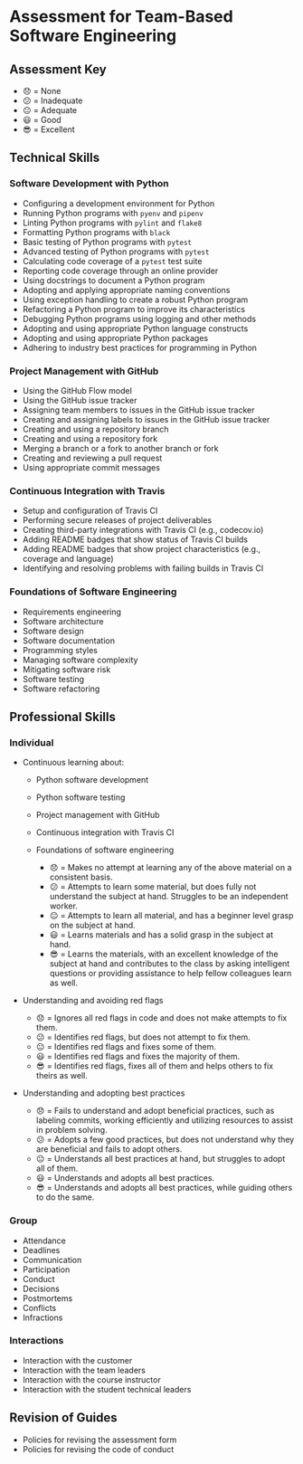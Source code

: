 # Assessment for Team-Based Software Engineering

## Assessment Key

* :disappointed: = None
* :confused: = Inadequate
* :neutral_face: = Adequate
* :smiley: = Good
* :sunglasses: = Excellent

## Technical Skills

### Software Development with Python

* Configuring a development environment for Python
* Running Python programs with `pyenv` and `pipenv`
* Linting Python programs with `pylint` and `flake8`
* Formatting Python programs with `black`
* Basic testing of Python programs with `pytest`
* Advanced testing of Python programs with `pytest`
* Calculating code coverage of a `pytest` test suite
* Reporting code coverage through an online provider
* Using docstrings to document a Python program
* Adopting and applying appropriate naming conventions
* Using exception handling to create a robust Python program
* Refactoring a Python program to improve its characteristics
* Debugging Python programs using logging and other methods
* Adopting and using appropriate Python language constructs
* Adopting and using appropriate Python packages
* Adhering to industry best practices for programming in Python

### Project Management with GitHub

* Using the GitHub Flow model
* Using the GitHub issue tracker
* Assigning team members to issues in the GitHub issue tracker
* Creating and assigning labels to issues in the GitHub issue tracker
* Creating and using a repository branch
* Creating and using a repository fork
* Merging a branch or a fork to another branch or fork
* Creating and reviewing a pull request
* Using appropriate commit messages

### Continuous Integration with Travis

* Setup and configuration of Travis CI
* Performing secure releases of project deliverables
* Creating third-party integrations with Travis CI (e.g., codecov.io)
* Adding README badges that show status of Travis CI builds
* Adding README badges that show project characteristics (e.g., coverage and
  language)
* Identifying and resolving problems with failing builds in Travis CI

### Foundations of Software Engineering

* Requirements engineering
* Software architecture
* Software design
* Software documentation
* Programming styles
* Managing software complexity
* Mitigating software risk
* Software testing
* Software refactoring

## Professional Skills

### Individual

* Continuous learning about:
  * Python software development
  * Python software testing
  * Project management with GitHub
  * Continuous integration with Travis CI
  * Foundations of software engineering

    * 😞 = Makes no attempt at learning any of the
    above material on a consistent basis.
    * 😕 = Attempts to learn some material, but does
    fully not understand the subject at hand.
    Struggles to be an
    independent worker.
    * 😐 = Attempts to learn all material, and
    has a beginner level grasp on the subject at hand.
    * 😃 = Learns materials and has a solid grasp in
    the subject at hand.
    * 😎 = Learns the materials, with an excellent
    knowledge of the subject
    at hand and contributes to the class by asking
    intelligent questions or providing assistance
    to help fellow colleagues learn as well.

* Understanding and avoiding red flags

  * 😞 = Ignores all red flags in code and does not make
    attempts to fix them.
  * 😕 = Identifies red flags, but does not attempt to
    fix them.
  * 😐 = Identifies red flags and fixes some of them.
  * 😃 = Identifies red flags and fixes the majority of
    them.
  * 😎 = Identifies red flags, fixes all of them and
    helps others to fix theirs as well.

* Understanding and adopting best practices

  * 😞 = Fails to understand and adopt beneficial
    practices,
    such as labeling commits, working efficiently and
    utilizing resources to assist in problem solving.
  * 😕 = Adopts a few good practices, but does not
    understand why they are beneficial and fails to
    adopt others.
  * 😐 = Understands all best practices at hand, but
    struggles to adopt all of them.
  * 😃 = Understands and adopts all best practices.
  * 😎 = Understands and adopts all best practices,
    while guiding others to do the same.

### Group

* Attendance
* Deadlines
* Communication
* Participation
* Conduct
* Decisions
* Postmortems
* Conflicts
* Infractions

### Interactions

* Interaction with the customer
* Interaction with the team leaders
* Interaction with the course instructor
* Interaction with the student technical leaders

## Revision of Guides

* Policies for revising the assessment form
* Policies for revising the code of conduct
